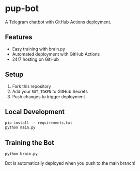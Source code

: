 # pup-bot

A Telegram chatbot with GitHub Actions deployment.

## Features
- Easy training with brain.py
- Automated deployment with GitHub Actions
- 24/7 hosting on GitHub

## Setup
1. Fork this repository
2. Add your `BOT_TOKEN` to GitHub Secrets
3. Push changes to trigger deployment

## Local Development
```bash
pip install -r requirements.txt
python main.py
```

## Training the Bot
```bash
python brain.py
```

Bot is automatically deployed when you push to the main branch!
